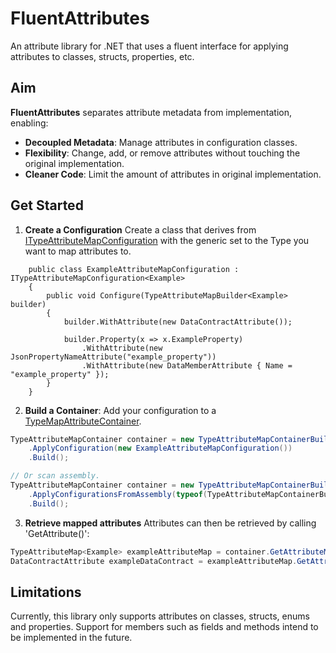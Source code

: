 # FluentAttributes
An attribute library for .NET that uses a fluent interface for applying attributes to classes, structs, properties, etc.

## Aim

**FluentAttributes** separates attribute metadata from implementation, enabling:
- **Decoupled Metadata**: Manage attributes in configuration classes.
- **Flexibility**: Change, add, or remove attributes without touching the original implementation.
- **Cleaner Code**: Limit the amount of attributes in original implementation.
  
## Get Started

1. **Create a Configuration** Create a class that derives from [ITypeAttributeMapConfiguration](PigeonWatcher.FluentAttributes/ITypeAttributeMapConfiguration.cs) with the generic set to the Type you want to map attributes to.

``` 
    public class ExampleAttributeMapConfiguration : ITypeAttributeMapConfiguration<Example>
    {
        public void Configure(TypeAttributeMapBuilder<Example> builder)
        {
            builder.WithAttribute(new DataContractAttribute());

            builder.Property(x => x.ExampleProperty)
                .WithAttribute(new JsonPropertyNameAttribute("example_property"))
                .WithAttribute(new DataMemberAttribute { Name = "example_property" });
        }
    }
```

2. **Build a Container**: Add your configuration to a [TypeMapAttributeContainer](PigeonWatcher.FluentAttributes/TypeAttributeMapContainer.cs).

```csharp
TypeAttributeMapContainer container = new TypeAttributeMapContainerBuilder()
    .ApplyConfiguration(new ExampleAttributeMapConfiguration())
    .Build();

// Or scan assembly.
TypeAttributeMapContainer container = new TypeAttributeMapContainerBuilder()
    .ApplyConfigurationsFromAssembly(typeof(TypeAttributeMapContainerBuilder).Assembly)
    .Build();
```

3. **Retrieve mapped attributes** Attributes can then be retrieved by calling 'GetAttribute()':

```csharp
TypeAttributeMap<Example> exampleAttributeMap = container.GetAttributeMap<Example>();
DataContractAttribute exampleDataContract = exampleAttributeMap.GetAttribute<DataContractAttribute>();
```

## Limitations

Currently, this library only supports attributes on classes, structs, enums and properties. Support for members such as fields and methods intend to be implemented in the future. 
